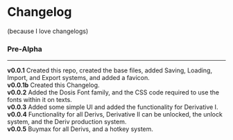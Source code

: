 # Changelog
(because I love changelogs)

### Pre-Alpha
***
**v0.0.1** Created this repo, created the base files, added Saving, Loading, Import, and Export systems, and added a favicon. <br>
**v0.0.1b** Created this Changelog. <br>
**v0.0.2** Added the Dosis Font family, and the CSS code required to use the fonts within it on texts. <br>
**v0.0.3** Added some simple UI and added the functionality for Derivative I. <br>
**v0.0.4** Functionality for all Derivs, Derivative II can be unlocked, the unlock system, and the Deriv production system. <br>
**v0.0.5** Buymax for all Derivs, and a hotkey system. <br>